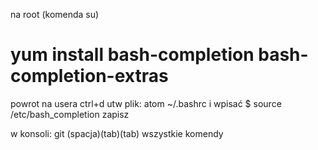 

na root (komenda su)
# yum install bash-completion bash-completion-extras
powrot na usera ctrl+d
utw plik:
atom ~/.bashrc
i wpisać
$ source /etc/bash_completion
zapisz

w konsoli:
git (spacja)(tab)(tab)
wszystkie komendy
